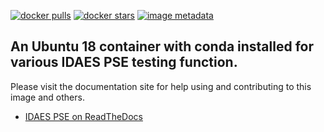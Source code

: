 [![docker pulls](https://img.shields.io/docker/pulls/idaes/ubuntu18-conda.svg)](https://hub.docker.com/r/idaes/ubuntu18-conda/) [![docker stars](https://img.shields.io/docker/stars/idaes/ubuntu18-conda.svg)](https://hub.docker.com/r/idaes/ubuntu18-conda/) [![image metadata](https://images.microbadger.com/badges/image/idaes/ubuntu18-conda.svg)](https://microbadger.com/images/idaes/ubuntu18-conda "idaes/ubuntu18-conda image metadata")

## An Ubuntu 18 container with conda installed for various IDAES PSE testing function.

Please visit the documentation site for help using and contributing to this image and others.

* [IDAES PSE on ReadTheDocs](https://idaes-pse.readthedocs.io/en/stable/)
